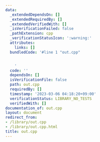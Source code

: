 ```yaml
---
data:
  _extendedDependsOn: []
  _extendedRequiredBy: []
  _extendedVerifiedWith: []
  _isVerificationFailed: false
  _pathExtension: cpp
  _verificationStatusIcon: ':warning:'
  attributes:
    links: []
  bundledCode: '#line 1 "out.cpp"


    '
  code: ''
  dependsOn: []
  isVerificationFile: false
  path: out.cpp
  requiredBy: []
  timestamp: '2023-03-06 04:18:20+09:00'
  verificationStatus: LIBRARY_NO_TESTS
  verifiedWith: []
documentation_of: out.cpp
layout: document
redirect_from:
- /library/out.cpp
- /library/out.cpp.html
title: out.cpp
---
```

